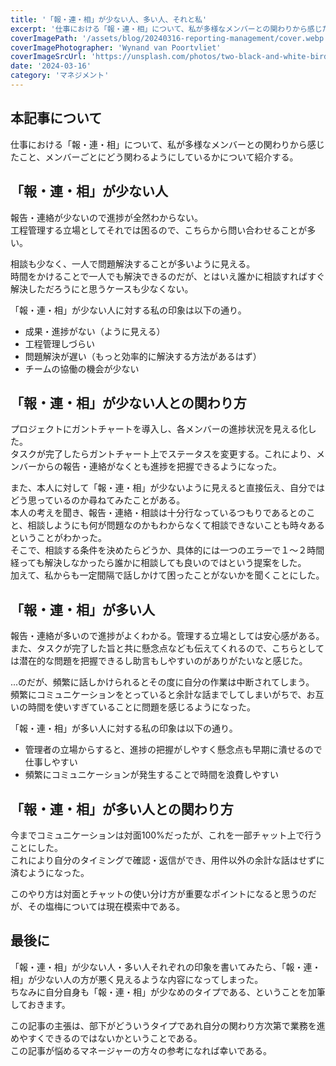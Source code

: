 ```yaml
---
title: '「報・連・相」が少ない人、多い人、それと私'
excerpt: '仕事における「報・連・相」について、私が多様なメンバーとの関わりから感じたこと、メンバーごとにどう関わるようにしているかについて紹介する。'
coverImagePath: '/assets/blog/20240316-reporting-management/cover.webp'
coverImagePhotographer: 'Wynand van Poortvliet'
coverImageSrcUrl: 'https://unsplash.com/photos/two-black-and-white-birds-4AmyOdXZAQc'
date: '2024-03-16'
category: 'マネジメント'
---
```


## 本記事について

仕事における「報・連・相」について、私が多様なメンバーとの関わりから感じたこと、メンバーごとにどう関わるようにしているかについて紹介する。

## 「報・連・相」が少ない人

報告・連絡が少ないので進捗が全然わからない。  
工程管理する立場としてそれでは困るので、こちらから問い合わせることが多い。

相談も少なく、一人で問題解決することが多いように見える。  
時間をかけることで一人でも解決できるのだが、とはいえ誰かに相談すればすぐ解決しただろうにと思うケースも少なくない。

「報・連・相」が少ない人に対する私の印象は以下の通り。

- 成果・進捗がない（ように見える）
- 工程管理しづらい
- 問題解決が遅い（もっと効率的に解決する方法があるはず）
- チームの協働の機会が少ない

## 「報・連・相」が少ない人との関わり方

プロジェクトにガントチャートを導入し、各メンバーの進捗状況を見える化した。  
タスクが完了したらガントチャート上でステータスを変更する。これにより、メンバーからの報告・連絡がなくとも進捗を把握できるようになった。

また、本人に対して「報・連・相」が少ないように見えると直接伝え、自分ではどう思っているのか尋ねてみたことがある。  
本人の考えを聞き、報告・連絡・相談は十分行なっているつもりであるとのこと、相談しようにも何が問題なのかもわからなくて相談できないことも時々あるということがわかった。  
そこで、相談する条件を決めたらどうか、具体的には一つのエラーで１〜２時間経っても解決しなかったら誰かに相談しても良いのではという提案をした。  
加えて、私からも一定間隔で話しかけて困ったことがないかを聞くことにした。

## 「報・連・相」が多い人

報告・連絡が多いので進捗がよくわかる。管理する立場としては安心感がある。  
また、タスクが完了した旨と共に懸念点なども伝えてくれるので、こちらとしては潜在的な問題を把握できるし助言もしやすいのがありがたいなと感じた。

...のだが、頻繁に話しかけられるとその度に自分の作業は中断されてしまう。
頻繁にコミュニケーションをとっていると余計な話までしてしまいがちで、お互いの時間を使いすぎていることに問題を感じるようになった。

「報・連・相」が多い人に対する私の印象は以下の通り。

- 管理者の立場からすると、進捗の把握がしやすく懸念点も早期に潰せるので仕事しやすい
- 頻繁にコミュニケーションが発生することで時間を浪費しやすい

## 「報・連・相」が多い人との関わり方

今までコミュニケーションは対面100%だったが、これを一部チャット上で行うことにした。  
これにより自分のタイミングで確認・返信ができ、用件以外の余計な話はせずに済むようになった。

このやり方は対面とチャットの使い分け方が重要なポイントになると思うのだが、その塩梅については現在模索中である。

## 最後に

「報・連・相」が少ない人・多い人それぞれの印象を書いてみたら、「報・連・相」が少ない人の方が悪く見えるような内容になってしまった。  
ちなみに自分自身も「報・連・相」が少なめのタイプである、ということを加筆しておきます。

この記事の主張は、部下がどういうタイプであれ自分の関わり方次第で業務を進めやすくできるのではないかということである。  
この記事が悩めるマネージャーの方々の参考になれば幸いである。
